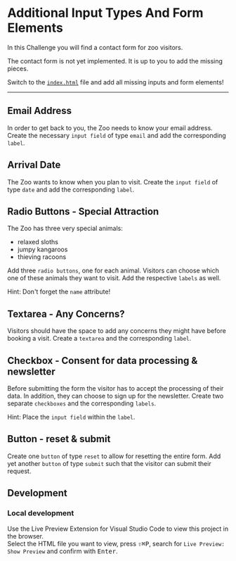 # Additional Input Types And Form Elements

In this Challenge you will find a contact form for zoo visitors.

The contact form is not yet implemented. It is up to you to add the missing pieces.

Switch to the [`index.html`](./index.html) file and add all missing inputs and form elements!

---

## Email Address

In order to get back to you, the Zoo needs to know your email address. Create the necessary `input field` of type `email` and add the corresponding `label`.

## Arrival Date

The Zoo wants to know when you plan to visit. Create the `input field` of type `date` and add the corresponding `label`.

## Radio Buttons - Special Attraction

The Zoo has three very special animals:

- relaxed sloths
- jumpy kangaroos
- thieving racoons

Add three `radio buttons`, one for each animal. Visitors can choose which one of these animals they want to visit. Add the respective `labels` as well.

Hint: Don't forget the `name` attribute!

## Textarea - Any Concerns?

Visitors should have the space to add any concerns they might have before booking a visit. Create a `textarea` and the corresponding `label`.

## Checkbox - Consent for data processing & newsletter

Before submitting the form the visitor has to accept the processing of their data. In addition, they can choose to sign up for the newsletter.
Create two separate `checkboxes` and the corresponding `labels`.

Hint: Place the `input field` within the `label`.

## Button - reset & submit

Create one `button` of type `reset` to allow for resetting the entire form. Add yet another `button` of type `submit` such that the visitor can submit their request.

## Development

### Local development

Use the Live Preview Extension for Visual Studio Code to view this project in the browser.  
Select the HTML file you want to view, press <kbd>⇧</kbd><kbd>⌘</kbd><kbd>P</kbd>, search for `Live Preview: Show Preview` and confirm with <kbd>Enter</kbd>.
